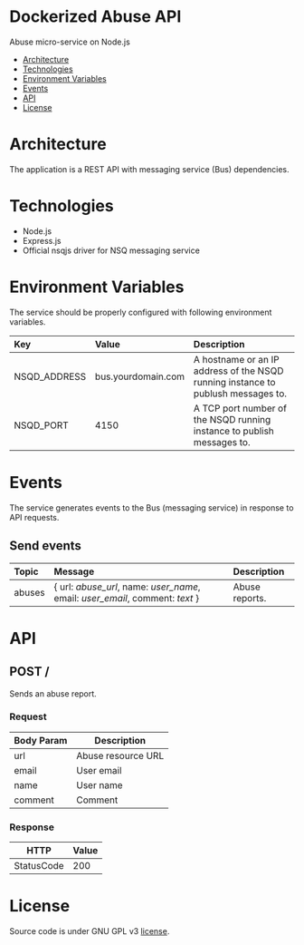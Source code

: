 # Dockerized Abuse API
Abuse micro-service on Node.js

* [Architecture](#architecture)
* [Technologies](#technologies)
* [Environment Variables](#environment-variables)
* [Events](#events)
* [API](#api)
* [License](#license)

# Architecture
The application is a REST API with messaging service (Bus) dependencies.

# Technologies
* Node.js
* Express.js
* Official nsqjs driver for NSQ messaging service

# Environment Variables
The service should be properly configured with following environment variables.

Key | Value | Description
:-- | :-- | :-- 
NSQD_ADDRESS | bus.yourdomain.com | A hostname or an IP address of the NSQD running instance to publush messages to.
NSQD_PORT | 4150 | A TCP port number of the NSQD running instance to publish messages to.

# Events
The service generates events to the Bus (messaging service) in response to API requests.

## Send events

Topic | Message | Description
:-- | :-- | :--
abuses | { url: *abuse_url*, name: *user_name*, email: *user_email*, comment: *text* } | Abuse reports.

# API

## POST /
Sends an abuse report.

### Request
| Body Param    | Description |
|----------|-------------|
| url    | Abuse resource URL       |
| email    | User email       |
| name | User name    |
| comment | Comment    |

### Response
| HTTP       |  Value                                                             |
|------------|--------------------------------------------------------------------|
| StatusCode | 200                                                |

# License
Source code is under GNU GPL v3 [license](LICENSE).
